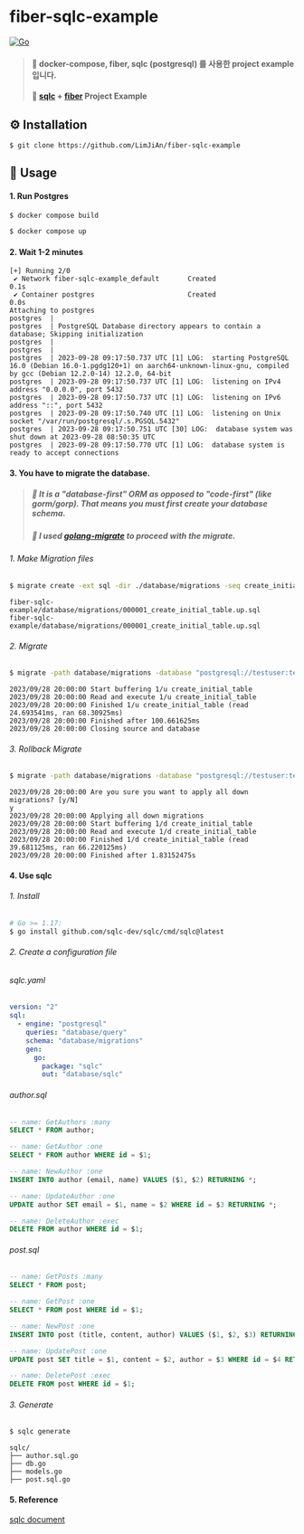 # fiber-sqlc-example
[![Go](https://img.shields.io/badge/go-1.20-blue.svg?style=for-the-badge&logo=go&logoColor=white)](https://go.dev/dl/)

> #### 🎯 docker-compose, fiber, sqlc (postgresql) 를 사용한 project example 입니다.
> #### 🎯 [sqlc](https://github.com/sqlc-dev/sqlc) + [fiber](https://github.com/gofiber/fiber) Project Example

## ⚙️ Installation
```shell
$ git clone https://github.com/LimJiAn/fiber-sqlc-example
```
## 👀 Usage
#### 1. Run Postgres
```bash
$ docker compose build
```
```bash
$ docker compose up
```
#### 2. Wait 1-2 minutes
```console
[+] Running 2/0
 ✔ Network fiber-sqlc-example_default       Created                                                                             0.1s
 ✔ Container postgres                       Created                                                                             0.0s
Attaching to postgres
postgres  |
postgres  | PostgreSQL Database directory appears to contain a database; Skipping initialization
postgres  |
postgres  |
postgres  | 2023-09-28 09:17:50.737 UTC [1] LOG:  starting PostgreSQL 16.0 (Debian 16.0-1.pgdg120+1) on aarch64-unknown-linux-gnu, compiled by gcc (Debian 12.2.0-14) 12.2.0, 64-bit
postgres  | 2023-09-28 09:17:50.737 UTC [1] LOG:  listening on IPv4 address "0.0.0.0", port 5432
postgres  | 2023-09-28 09:17:50.737 UTC [1] LOG:  listening on IPv6 address "::", port 5432
postgres  | 2023-09-28 09:17:50.740 UTC [1] LOG:  listening on Unix socket "/var/run/postgresql/.s.PGSQL.5432"
postgres  | 2023-09-28 09:17:50.751 UTC [30] LOG:  database system was shut down at 2023-09-28 08:50:35 UTC
postgres  | 2023-09-28 09:17:50.770 UTC [1] LOG:  database system is ready to accept connections
```
#### 3. You have to migrate the database.
> ##### 🎯 It is a "database-first" ORM as opposed to "code-first" (like gorm/gorp). That means you must first create your database schema.
> ##### 🎯 I used [golang-migrate](https://github.com/golang-migrate/migrate) to proceed with the migrate.
###### 1. Make Migration files
```bash
$ migrate create -ext sql -dir ./database/migrations -seq create_initial_table
```
```console
fiber-sqlc-example/database/migrations/000001_create_initial_table.up.sql
fiber-sqlc-example/database/migrations/000001_create_initial_table.up.sql
```
###### 2. Migrate
```bash
$ migrate -path database/migrations -database "postgresql://testuser:testpass@localhost:5432/testdb?sslmode=disable" -verbose up
```
```console
2023/09/28 20:00:00 Start buffering 1/u create_initial_table
2023/09/28 20:00:00 Read and execute 1/u create_initial_table
2023/09/28 20:00:00 Finished 1/u create_initial_table (read 24.693541ms, ran 68.30925ms)
2023/09/28 20:00:00 Finished after 100.661625ms
2023/09/28 20:00:00 Closing source and database
```
###### 3. Rollback Migrate
```bash
$ migrate -path database/migrations -database "postgresql://testuser:testpass@localhost:5432/testdb?sslmode=disable" -verbose down
```
```console
2023/09/28 20:00:00 Are you sure you want to apply all down migrations? [y/N]
y
2023/09/28 20:00:00 Applying all down migrations
2023/09/28 20:00:00 Start buffering 1/d create_initial_table
2023/09/28 20:00:00 Read and execute 1/d create_initial_table
2023/09/28 20:00:00 Finished 1/d create_initial_table (read 39.681125ms, ran 66.220125ms)
2023/09/28 20:00:00 Finished after 1.83152475s
```
#### 4. Use sqlc
###### 1. Install
```bash
# Go >= 1.17:
$ go install github.com/sqlc-dev/sqlc/cmd/sqlc@latest
```
###### 2. Create a configuration file
###### sqlc.yaml
```yaml
version: "2"
sql:
  - engine: "postgresql"
    queries: "database/query"
    schema: "database/migrations"
    gen:
      go:
        package: "sqlc"
        out: "database/sqlc"
```
###### author.sql
```sql
-- name: GetAuthors :many
SELECT * FROM author;

-- name: GetAuthor :one
SELECT * FROM author WHERE id = $1;

-- name: NewAuthor :one
INSERT INTO author (email, name) VALUES ($1, $2) RETURNING *;

-- name: UpdateAuthor :one
UPDATE author SET email = $1, name = $2 WHERE id = $3 RETURNING *;

-- name: DeleteAuthor :exec
DELETE FROM author WHERE id = $1;
```
###### post.sql
```sql
-- name: GetPosts :many
SELECT * FROM post;

-- name: GetPost :one
SELECT * FROM post WHERE id = $1;

-- name: NewPost :one
INSERT INTO post (title, content, author) VALUES ($1, $2, $3) RETURNING *;

-- name: UpdatePost :one
UPDATE post SET title = $1, content = $2, author = $3 WHERE id = $4 RETURNING *;

-- name: DeletePost :exec
DELETE FROM post WHERE id = $1;

```
###### 3. Generate
```bash
$ sqlc generate
```
```text
sqlc/
├── author.sql.go
├── db.go
├── models.go
├── post.sql.go
```
#### 5. Reference
[sqlc document](https://docs.sqlc.dev/en/stable/)